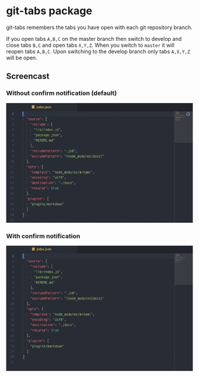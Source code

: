 # git-tabs package

git-tabs remembers the tabs you have open with each git repository branch.

If you open tabs `A,B,C` on the master branch then switch to develop and close
tabs `B,C` and open tabs `X,Y,Z`. When you switch to `master` it will reopen tabs
`A,B,C`. Upon switching to the develop branch only tabs `A,X,Y,Z` will be open.

## Screencast

### Without confirm notification (default)

![Without Confirm Notification](docs/without-confirm-notification.gif)

### With confirm notification

![With Confirm Notification](docs/with-confirm-notification.gif)
